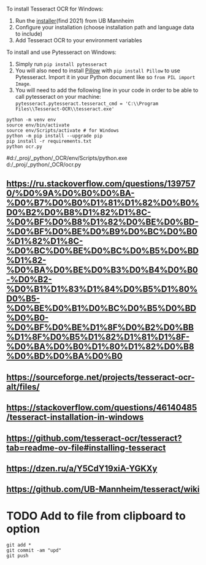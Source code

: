 
To install Tesseract OCR for Windows:

 1. Run the [installer](https://digi.bib.uni-mannheim.de/tesseract/)(find 2021) from UB Mannheim
 2. Configure your installation (choose installation path and language data to include)
 3. Add Tesseract OCR to your environment variables

To install and use Pytesseract on Windows:
 1. Simply run `pip install pytesseract`
 2. You will also need to install [Pillow](https://pypi.org/project/Pillow/) with `pip install Pillow` to use Pytesseract. Import it in your Python document like so `from PIL import Image`.
 3. You will need to add the following line in your code in order to be able to call pytesseract on your machine: `pytesseract.pytesseract.tesseract_cmd = 'C:\\Program Files\\Tesseract-OCR\\tesseract.exe'`

```
python -m venv env
source env/bin/activate
source env/Scripts/activate # for Windows
python -m pip install --upgrade pip
pip install -r requirements.txt
python ocr.py
```
#d:/_proj/_python/_OCR/env/Scripts/python.exe d:/_proj/_python/_OCR/ocr.py

## https://ru.stackoverflow.com/questions/1397570/%D0%9A%D0%B0%D0%BA-%D0%B7%D0%B0%D1%81%D1%82%D0%B0%D0%B2%D0%B8%D1%82%D1%8C-%D0%BF%D0%B8%D1%82%D0%BE%D0%BD-%D0%BF%D0%BE%D0%B9%D0%BC%D0%B0%D1%82%D1%8C-%D0%BC%D0%BE%D0%BC%D0%B5%D0%BD%D1%82-%D0%BA%D0%BE%D0%B3%D0%B4%D0%B0-%D0%B2-%D0%B1%D1%83%D1%84%D0%B5%D1%80%D0%B5-%D0%BE%D0%B1%D0%BC%D0%B5%D0%BD%D0%B0-%D0%BF%D0%BE%D1%8F%D0%B2%D0%BB%D1%8F%D0%B5%D1%82%D1%81%D1%8F-%D0%BA%D0%B0%D1%80%D1%82%D0%B8%D0%BD%D0%BA%D0%B0
## https://sourceforge.net/projects/tesseract-ocr-alt/files/
## https://stackoverflow.com/questions/46140485/tesseract-installation-in-windows
## https://github.com/tesseract-ocr/tesseract?tab=readme-ov-file#installing-tesseract
## https://dzen.ru/a/Y5CdY19xiA-YGKXy
## https://github.com/UB-Mannheim/tesseract/wiki

# TODO Add to file from clipboard to option

```
git add *
git commit -am "upd"
git push
```